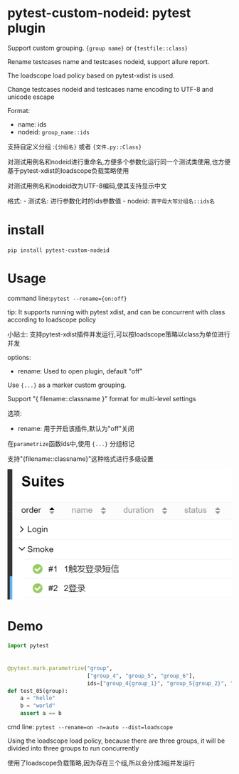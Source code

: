 pytest-custom-nodeid: pytest plugin
==============

Support custom grouping. `{group name}` or `{testfile::class}`

Rename testcases name and testcases nodeid, support allure report.

The loadscope load policy based on pytest-xdist is used.

Change testcases nodeid and testcases name encoding to UTF-8 and unicode escape

Format:
  - name: ids
  - nodeid: `group_name::ids`

支持自定义分组 :`{分组名}` 或者 `{文件.py::Class}`

对测试用例名和nodeid进行重命名,方便多个参数化运行同一个测试类使用,也方便基于pytest-xdist的loadscope负载策略使用

对测试用例名和nodeid改为UTF-8编码,使其支持显示中文

格式:
    - 测试名: 进行参数化时的ids参数值
    - nodeid: `首字母大写分组名::ids名`


install
=====

`pip install pytest-custom-nodeid`

Usage
=====

command line:`pytest --rename={on:off}`

tip: It supports running with pytest xdist, and can be concurrent with class according to loadscope policy

小贴士: 支持pytest-xdist插件并发运行,可以按loadscope策略以class为单位进行并发

options:
- rename: Used to open plugin, default "off"

Use `{...}` as a marker custom grouping.

Support "{ filename::classname }" format for multi-level settings

选项:
- rename: 用于开启该插件,默认为"off"关闭

在`parametrize`函数ids中,使用 `{...}` 分组标记

支持"{filename::classname}"这种格式进行多级设置

![](./images/allure1.png)


Demo
=====

```python
import pytest


@pytest.mark.parametrize("group", 
                         ["group_4", "group_5", "group_6"], 
                         ids=["group_4{group_1}", "group_5{group_2}", "group_6{file:class}"])
def test_05(group):
    a = "hello"
    b = "world"
    assert a == b
```

cmd line: `pytest --rename=on -n=auto --dist=loadscope`

Using the loadscope load policy, because there are three groups, it will be divided into three groups to run concurrently

使用了loadscope负载策略,因为存在三个组,所以会分成3组并发运行


